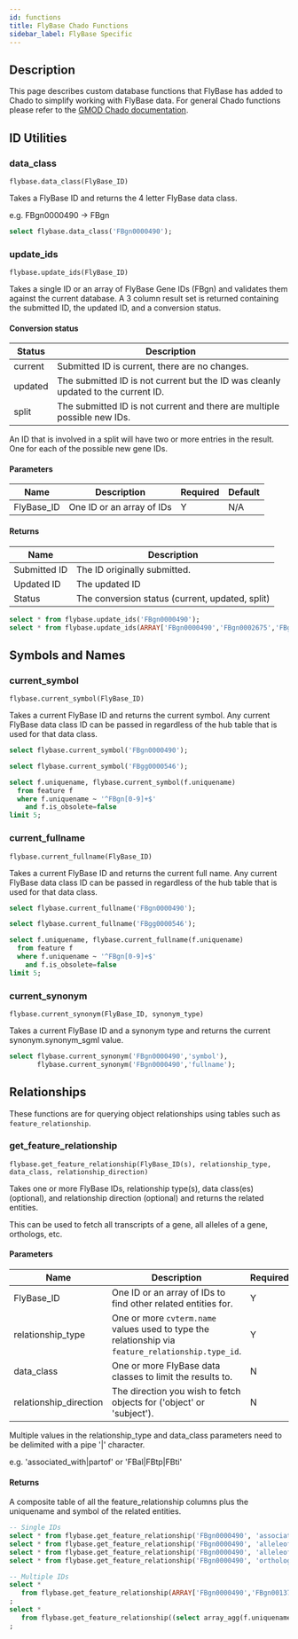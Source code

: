 ```yaml
---
id: functions
title: FlyBase Chado Functions
sidebar_label: FlyBase Specific
---
```


## Description

This page describes custom database functions that FlyBase has added to Chado to simplify
working with FlyBase data.  For general Chado functions please
refer to the [GMOD Chado documentation](http://gmod.org/wiki/Chado_Manual#DBMS_Functions).

## ID Utilities

### data_class

`flybase.data_class(FlyBase_ID)`

Takes a FlyBase ID and returns the 4 letter FlyBase data class.

e.g. FBgn0000490 -> FBgn

```sql
select flybase.data_class('FBgn0000490');
```

### update_ids

`flybase.update_ids(FlyBase_ID)`

Takes a single ID or an array of FlyBase Gene IDs (FBgn) and validates them against the current
database.  A 3 column result set is returned containing the submitted ID, the updated ID, and
a conversion status.

#### Conversion status
Status | Description
------ | -----------
current | Submitted ID is current, there are no changes.
updated | The submitted ID is not current but the ID was cleanly updated to the current ID.
split | The submitted ID is not current and there are multiple possible new IDs.

An ID that is involved in a split will have two or more entries in the result.  One for
each of the possible new gene IDs.

#### Parameters

Name | Description | Required | Default
------------ | ------------- | --------- | -----------
FlyBase_ID | One ID or an array of IDs | Y | N/A

#### Returns

Name | Description
------------ | -------------
Submitted ID | The ID originally submitted.
Updated ID | The updated ID
Status | The conversion status (current, updated, split)

```sql
select * from flybase.update_ids('FBgn0000490');
select * from flybase.update_ids(ARRAY['FBgn0000490','FBgn0002675','FBgn0030866','FBgn0031810']);
```

## Symbols and Names

### current_symbol

`flybase.current_symbol(FlyBase_ID)`

Takes a current FlyBase ID and returns the current symbol.
Any current FlyBase data class ID can be passed in regardless of the hub table
that is used for that data class.

```sql
select flybase.current_symbol('FBgn0000490');
```

```sql
select flybase.current_symbol('FBgg0000546');
```

```sql
select f.uniquename, flybase.current_symbol(f.uniquename)
  from feature f
  where f.uniquename ~ '^FBgn[0-9]+$'
    and f.is_obsolete=false
limit 5;
```

### current_fullname

`flybase.current_fullname(FlyBase_ID)`

Takes a current FlyBase ID and returns the current full name.
Any current FlyBase data class ID can be passed in regardless of the hub table
that is used for that data class.

```sql
select flybase.current_fullname('FBgn0000490');
```

```sql
select flybase.current_fullname('FBgg0000546');
```

```sql
select f.uniquename, flybase.current_fullname(f.uniquename)
  from feature f
  where f.uniquename ~ '^FBgn[0-9]+$'
    and f.is_obsolete=false
limit 5;
```

### current_synonym

`flybase.current_synonym(FlyBase_ID, synonym_type)`

Takes a current FlyBase ID and a synonym type and returns the current synonym.synonym_sgml
value.

```sql
select flybase.current_synonym('FBgn0000490','symbol'),
       flybase.current_synonym('FBgn0000490','fullname');
```

## Relationships

These functions are for querying object relationships using tables such as `feature_relationship`.

### get_feature_relationship

`flybase.get_feature_relationship(FlyBase_ID(s), relationship_type, data_class, relationship_direction)`

Takes one or more FlyBase IDs, relationship type(s), data class(es) (optional), and relationship direction (optional)
and returns the related entities.

This can be used to fetch all transcripts of a gene, all alleles of a gene, orthologs, etc.

#### Parameters
Name | Description | Required | Default
------------ | ------------- | --------- | -----------
FlyBase_ID | One ID or an array of IDs to find other related entities for. | Y | N/A
relationship_type | One or more `cvterm.name` values used to type the relationship via `feature_relationship.type_id`.| Y | N/A
data_class | One or more FlyBase data classes to limit the results to.| N | all data classes
relationship_direction | The direction you wish to fetch objects for ('object' or 'subject'). | N | subject

Multiple values in the relationship_type and data_class parameters need to be delimited with a pipe '|'
character.

e.g. 'associated_with|partof'  or 'FBal|FBtp|FBti'

#### Returns

A composite table of all the feature_relationship columns plus the uniquename and symbol of the related entities.

```sql
-- Single IDs
select * from flybase.get_feature_relationship('FBgn0000490', 'associated_with|partof', 'FBti|FBtr');
select * from flybase.get_feature_relationship('FBgn0000490', 'alleleof', 'FBal');
select * from flybase.get_feature_relationship('FBgn0000490', 'alleleof', 'FBal', 'subject');
select * from flybase.get_feature_relationship('FBgn0000490', 'orthologous_to', 'FBgn|FBog');

-- Multiple IDs
select *
   from flybase.get_feature_relationship(ARRAY['FBgn0000490','FBgn0013765'], 'alleleof', NULL,'subject')
;
select *
   from flybase.get_feature_relationship((select array_agg(f.uniquename) from feature f where uniquename in ('FBgn0000490','FBgn0013765')), 'alleleof', NULL,'subject')
;
```

